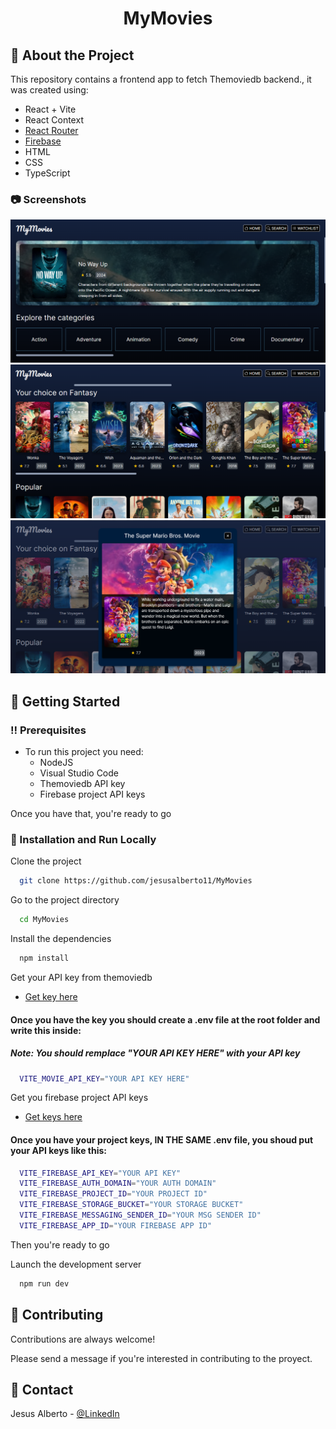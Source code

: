 <div align="center">
  <h1>MyMovies</h1>
</div>

## :star2: About the Project

This repository contains a frontend app to fetch Themoviedb backend., it was created using:

<ul>
<li>React + Vite</li>
<li>React Context</li>
<li><a href="https://reactrouter.com/en/main">React Router</a></li>
<li><a href="https://firebase.google.com/">Firebase</a></li>
<li>HTML</li>
<li>CSS</li>
<li>TypeScript</li>
</ul>

<!-- Screenshots -->

### :camera: Screenshots

<div align="center"> 
  <img src="https://github.com/jesusalberto11/MyMovies/blob/main/src/assets/images/app_image_1.png" alt="App_Image_1" title="First section" />
</div>

<div align="center"> 
  <img src="https://github.com/jesusalberto11/MyMovies/blob/main/src/assets/images/app_image_2.png" alt="App_Image_2" title="Second section"/>
</div>

<div align="center"> 
  <img src="https://github.com/jesusalberto11/MyMovies/blob/main/src/assets/images/app_image_3.png" alt="App_Image_3" title="Third section"/>
</div>

<!-- Getting Started -->

## :toolbox: Getting Started

<!-- Prerequisites -->

### :bangbang: Prerequisites

- To run this project you need:
  - NodeJS
  - Visual Studio Code
  - Themoviedb API key 
  - Firebase project API keys

Once you have that, you're ready to go

<!-- Installation and Run Locally -->

### :running: Installation and Run Locally

Clone the project

```bash
  git clone https://github.com/jesusalberto11/MyMovies
```

Go to the project directory

```bash
  cd MyMovies
```

Install the dependencies

```bash
  npm install
```

Get your API key from themoviedb

- <a href="https://developer.themoviedb.org/reference/intro/getting-started">Get key here</a>

#### Once you have the key you should create a .env file at the root folder and write this inside:
##### Note: You should remplace "YOUR API KEY HERE" with your API key

```bash
  VITE_MOVIE_API_KEY="YOUR API KEY HERE"
```

Get you firebase project API keys

- <a href="https://firebase.google.com/">Get keys here</a>

#### Once you have your project keys, IN THE SAME .env file, you shoud put your API keys like this:

```bash
  VITE_FIREBASE_API_KEY="YOUR API KEY"
  VITE_FIREBASE_AUTH_DOMAIN="YOUR AUTH DOMAIN"
  VITE_FIREBASE_PROJECT_ID="YOUR PROJECT ID"
  VITE_FIREBASE_STORAGE_BUCKET="YOUR STORAGE BUCKET"
  VITE_FIREBASE_MESSAGING_SENDER_ID="YOUR MSG SENDER ID"
  VITE_FIREBASE_APP_ID="YOUR FIREBASE APP ID"
```

Then you're ready to go

Launch the development server

```bash
  npm run dev
```

<!-- Contributing -->

## :wave: Contributing

Contributions are always welcome!

Please send a message if you're interested in contributing to the proyect.

<!-- Contact -->

## :handshake: Contact

Jesus Alberto - [@LinkedIn](https://www.linkedin.com/in/jesus-alberto-morales-rico-7092a9227/)
